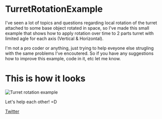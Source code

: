 # TurretRotationExample
I've seen a lot of topics and questions regarding local rotation of the turret attached to some base object rotated in space, so I've made this small example that shows how to apply rotation over time to 2 parts turret with limited agle for each axis (Vertical & Horizontal).

I'm not a pro coder or anything, just trying to help eveyone else strugling with the same problems I've encoutered.
So if you have any suggestions how to improve this example, code in it, etc let me know.

# This is how it looks
![Turret rotation example](http://i.imgur.com/AShf7Xf.gif)

Let's help each other! =D

[Twitter](https://twitter.com/Andrew_Chewie)
